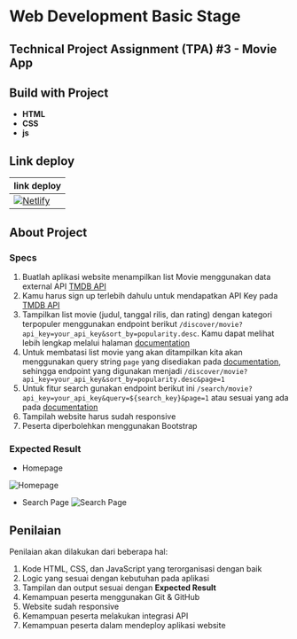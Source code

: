 # Web Development Basic Stage

## Technical Project Assignment (TPA) #3 - Movie App

## Build with Project
- **HTML**
- **CSS**
- **js**

## Link deploy

|link deploy|
|----|
|<a href="#"> <img alt="Netlify" src="https://img.shields.io/netlify/56c88208-4380-4cb0-9907-997b375df140?color=blue&label=Netlify&logo=netlify"> </a>

## About Project

### Specs

1. Buatlah aplikasi website menampilkan list Movie menggunakan data external API [TMDB API](https://developers.themoviedb.org/3/getting-started/introduction)
2. Kamu harus sign up terlebih dahulu untuk mendapatkan API Key pada [TMDB API](https://www.themoviedb.org/documentation/api)
3. Tampilkan list movie (judul, tanggal rilis, dan rating) dengan kategori terpopuler menggunakan endpoint berikut `/discover/movie?api_key=your_api_key&sort_by=popularity.desc`. Kamu dapat melihat lebih lengkap melalui halaman [documentation](https://developers.themoviedb.org/3/discover/movie-discover)
4. Untuk membatasi list movie yang akan ditampilkan kita akan menggunakan query string `page` yang disediakan pada [documentation](https://developers.themoviedb.org/3/discover/movie-discover), sehingga endpoint yang digunakan menjadi `/discover/movie?api_key=your_api_key&sort_by=popularity.desc&page=1`
5. Untuk fitur search gunakan endpoint berikut ini `/search/movie?api_key=your_api_key&query=${search_key}&page=1` atau sesuai yang ada pada [documentation](https://developers.themoviedb.org/3/search/search-movies)
6. Tampilah website harus sudah responsive
7. Peserta diperbolehkan menggunakan Bootstrap

### Expected Result

- Homepage

![Homepage](https://skilvul-prod-01.s3.ap-southeast-1.amazonaws.com/lesson/full-stack-assignment/tpa-003-homepage.png)

- Search Page
  ![Search Page](https://skilvul-prod-01.s3.ap-southeast-1.amazonaws.com/lesson/full-stack-assignment/tpa-003-search-page.png)

## Penilaian

Penilaian akan dilakukan dari beberapa hal:

1. Kode HTML, CSS, dan JavaScript yang terorganisasi dengan baik
2. Logic yang sesuai dengan kebutuhan pada aplikasi
3. Tampilan dan output sesuai dengan **Expected Result**
4. Kemampuan peserta menggunakan Git & GitHub
5. Website sudah responsive
6. Kemampuan peserta melakukan integrasi API
7. Kemampuan peserta dalam mendeploy aplikasi website
